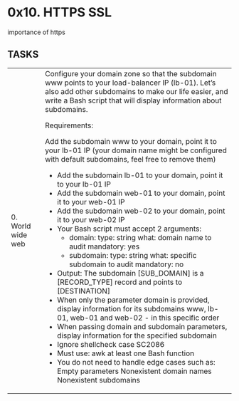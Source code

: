 <h1>0x10. HTTPS SSL</h1>
importance of https
<h2>TASKS</h2>
<table>
<tr>
<td>0. World wide web</td>
<td>Configure your domain zone so that the subdomain www points to your load-balancer IP (lb-01). Let’s also add other subdomains to make our life easier, and write a Bash script that will display information about subdomains.

Requirements:

Add the subdomain www to your domain, point it to your lb-01 IP (your domain name might be configured with default subdomains, feel free to remove them)
- Add the subdomain lb-01 to your domain, point it to your lb-01 IP
- Add the subdomain web-01 to your domain, point it to your web-01 IP
- Add the subdomain web-02 to your domain, point it to your web-02 IP
- Your Bash script must accept 2 arguments:
	- domain:
		type: string
		what: domain name to audit
		mandatory: yes
	- subdomain:
		type: string
		what: specific subdomain to audit
		mandatory: no
- Output: The subdomain [SUB_DOMAIN] is a [RECORD_TYPE] record and points to [DESTINATION]
- When only the parameter domain is provided, display information for its subdomains www, lb-01, web-01 and web-02 - in this specific order
- When passing domain and subdomain parameters, display information for the specified subdomain
- Ignore shellcheck case SC2086
- Must use:
	awk
	at least one Bash function
- You do not need to handle edge cases such as:
	Empty parameters
	Nonexistent domain names
	Nonexistent subdomains
</td></tr>
